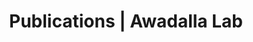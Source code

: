 ---
title: Publications | Awadalla Lab
permalink: /publications/
published: false
isPublic_b: true

publicationType_txt: journal
title_txt: "ARMC5 mutations in a large French-Canadian family with cortisol-secreting β-adrenergic/vasopressin responsive bilateral macronodular adrenal hyperplasia."
pmid_ti: 26604299
publishDate_tdt: "2016-01-01T07:23:33.000Z"
journalTitle_txt: "European journal of endocrinology"
volume_ti: 174
issue_ti: 1
doi_txt: "10.1530/EJE-15-0642"
authors_list: 
  - author_txt: "Bourdeau I"
  - author_txt: "Oble S"
  - author_txt: "Magne F"
  - author_txt: "Lévesque I"
  - author_txt: "Cáceres-Gorriti KY"
  - author_txt: "Nolet S"
  - author_txt: "Awadalla P"
  - author_txt: "Tremblay J"
  - author_txt: "Hamet P"
  - author_txt: "Fragoso MC"
  - author_txt: "Lacroix A"
---